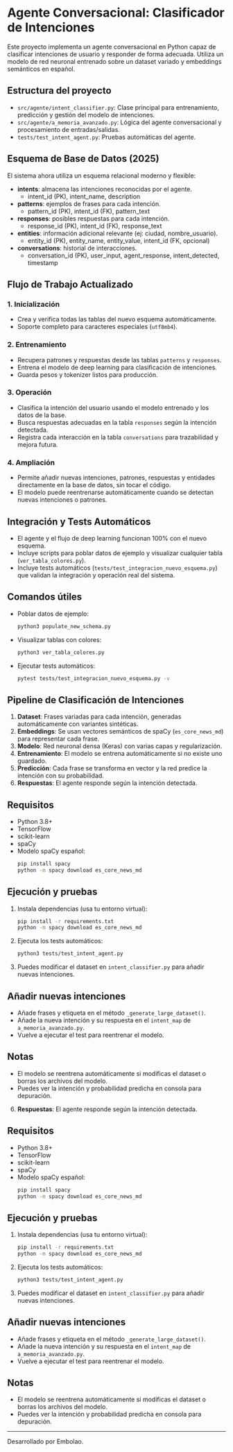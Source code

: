 # Agente Conversacional: Clasificador de Intenciones

Este proyecto implementa un agente conversacional en Python capaz de clasificar intenciones de usuario y responder de forma adecuada. Utiliza un modelo de red neuronal entrenado sobre un dataset variado y embeddings semánticos en español.

## Estructura del proyecto

- `src/agente/intent_classifier.py`: Clase principal para entrenamiento, predicción y gestión del modelo de intenciones.
- `src/agente/a_memoria_avanzado.py`: Lógica del agente conversacional y procesamiento de entradas/salidas.
- `tests/test_intent_agent.py`: Pruebas automáticas del agente.

## Esquema de Base de Datos (2025)

El sistema ahora utiliza un esquema relacional moderno y flexible:

- **intents**: almacena las intenciones reconocidas por el agente.
    - intent_id (PK), intent_name, description
- **patterns**: ejemplos de frases para cada intención.
    - pattern_id (PK), intent_id (FK), pattern_text
- **responses**: posibles respuestas para cada intención.
    - response_id (PK), intent_id (FK), response_text
- **entities**: información adicional relevante (ej: ciudad, nombre_usuario).
    - entity_id (PK), entity_name, entity_value, intent_id (FK, opcional)
- **conversations**: historial de interacciones.
    - conversation_id (PK), user_input, agent_response, intent_detected, timestamp

## Flujo de Trabajo Actualizado

### 1. Inicialización
- Crea y verifica todas las tablas del nuevo esquema automáticamente.
- Soporte completo para caracteres especiales (`utf8mb4`).

### 2. Entrenamiento
- Recupera patrones y respuestas desde las tablas `patterns` y `responses`.
- Entrena el modelo de deep learning para clasificación de intenciones.
- Guarda pesos y tokenizer listos para producción.

### 3. Operación
- Clasifica la intención del usuario usando el modelo entrenado y los datos de la base.
- Busca respuestas adecuadas en la tabla `responses` según la intención detectada.
- Registra cada interacción en la tabla `conversations` para trazabilidad y mejora futura.

### 4. Ampliación
- Permite añadir nuevas intenciones, patrones, respuestas y entidades directamente en la base de datos, sin tocar el código.
- El modelo puede reentrenarse automáticamente cuando se detectan nuevas intenciones o patrones.

## Integración y Tests Automáticos

- El agente y el flujo de deep learning funcionan 100% con el nuevo esquema.
- Incluye scripts para poblar datos de ejemplo y visualizar cualquier tabla (`ver_tabla_colores.py`).
- Incluye tests automáticos (`tests/test_integracion_nuevo_esquema.py`) que validan la integración y operación real del sistema.

## Comandos útiles

- Poblar datos de ejemplo:
  ```bash
  python3 populate_new_schema.py
  ```
- Visualizar tablas con colores:
  ```bash
  python3 ver_tabla_colores.py
  ```
- Ejecutar tests automáticos:
  ```bash
  pytest tests/test_integracion_nuevo_esquema.py -v
  ```
## Pipeline de Clasificación de Intenciones

1. **Dataset**: Frases variadas para cada intención, generadas automáticamente con variantes sintéticas.
2. **Embeddings**: Se usan vectores semánticos de spaCy (`es_core_news_md`) para representar cada frase.
3. **Modelo**: Red neuronal densa (Keras) con varias capas y regularización.
4. **Entrenamiento**: El modelo se entrena automáticamente si no existe uno guardado.
5. **Predicción**: Cada frase se transforma en vector y la red predice la intención con su probabilidad.
6. **Respuestas**: El agente responde según la intención detectada.

## Requisitos

- Python 3.8+
- TensorFlow
- scikit-learn
- spaCy
- Modelo spaCy español:
  ```sh
  pip install spacy
  python -m spacy download es_core_news_md
  ```

## Ejecución y pruebas

1. Instala dependencias (usa tu entorno virtual):
   ```sh
   pip install -r requirements.txt
   python -m spacy download es_core_news_md
   ```
2. Ejecuta los tests automáticos:
   ```sh
   python3 tests/test_intent_agent.py
   ```
3. Puedes modificar el dataset en `intent_classifier.py` para añadir nuevas intenciones.

## Añadir nuevas intenciones

- Añade frases y etiqueta en el método `_generate_large_dataset()`.
- Añade la nueva intención y su respuesta en el `intent_map` de `a_memoria_avanzado.py`.
- Vuelve a ejecutar el test para reentrenar el modelo.

## Notas
- El modelo se reentrena automáticamente si modificas el dataset o borras los archivos del modelo.
- Puedes ver la intención y probabilidad predicha en consola para depuración.

6. **Respuestas**: El agente responde según la intención detectada.

## Requisitos

- Python 3.8+
- TensorFlow
- scikit-learn
- spaCy
- Modelo spaCy español:
  ```sh
  pip install spacy
  python -m spacy download es_core_news_md
  ```

## Ejecución y pruebas

1. Instala dependencias (usa tu entorno virtual):
   ```sh
   pip install -r requirements.txt
   python -m spacy download es_core_news_md
   ```
2. Ejecuta los tests automáticos:
   ```sh
   python3 tests/test_intent_agent.py
   ```
3. Puedes modificar el dataset en `intent_classifier.py` para añadir nuevas intenciones.

## Añadir nuevas intenciones

- Añade frases y etiqueta en el método `_generate_large_dataset()`.
- Añade la nueva intención y su respuesta en el `intent_map` de `a_memoria_avanzado.py`.
- Vuelve a ejecutar el test para reentrenar el modelo.

## Notas
- El modelo se reentrena automáticamente si modificas el dataset o borras los archivos del modelo.
- Puedes ver la intención y probabilidad predicha en consola para depuración.

---

Desarrollado por Embolao.
